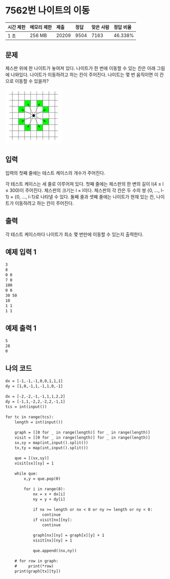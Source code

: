 # 7562번 나이트의 이동

| 시간 제한 | 메모리 제한 | 제출  | 정답 | 맞은 사람 | 정답 비율 |
| :-------- | :---------- | :---- | :--- | :-------- | :-------- |
| 1 초      | 256 MB      | 20209 | 9504 | 7163      | 46.338%   |

## 문제

체스판 위에 한 나이트가 놓여져 있다. 나이트가 한 번에 이동할 수 있는 칸은 아래 그림에 나와있다. 나이트가 이동하려고 하는 칸이 주어진다. 나이트는 몇 번 움직이면 이 칸으로 이동할 수 있을까?

![img](knight.png)

## 입력

입력의 첫째 줄에는 테스트 케이스의 개수가 주어진다.

각 테스트 케이스는 세 줄로 이루어져 있다. 첫째 줄에는 체스판의 한 변의 길이 l(4 ≤ l ≤ 300)이 주어진다. 체스판의 크기는 l × l이다. 체스판의 각 칸은 두 수의 쌍 {0, ..., l-1} × {0, ..., l-1}로 나타낼 수 있다. 둘째 줄과 셋째 줄에는 나이트가 현재 있는 칸, 나이트가 이동하려고 하는 칸이 주어진다.

## 출력

각 테스트 케이스마다 나이트가 최소 몇 번만에 이동할 수 있는지 출력한다.

## 예제 입력 1 

```
3
8
0 0
7 0
100
0 0
30 50
10
1 1
1 1
```

## 예제 출력 1 

```
5
28
0
```

## 나의 코드

```
dx = [-1,-1,-1,0,0,1,1,1]
dy = [1,0,-1,1,-1,1,0,-1]

dx = [-2,-2,-1,-1,1,1,2,2]
dy = [-1,1,-2,2,-2,2,-1,1]
tcs = int(input())

for tc in range(tcs):
    length = int(input())

    graph = [[0 for _ in range(length)] for _ in range(length)]
    visit = [[0 for _ in range(length)] for _ in range(length)]
    sx,sy = map(int,input().split())
    tx,ty = map(int,input().split())

    que = [(sx,sy)]
    visit[sx][sy] = 1

    while que:
        x,y = que.pop(0)

        for i in range(8):
            nx = x + dx[i]
            ny = y + dy[i]

            if nx >= length or nx < 0 or ny >= length or ny < 0:
                continue
            if visit[nx][ny]:
                continue

            graph[nx][ny] = graph[x][y] + 1
            visit[nx][ny] = 1

            que.append((nx,ny))

    # for row in graph:
    #     print(*row)
    print(graph[tx][ty])
```

